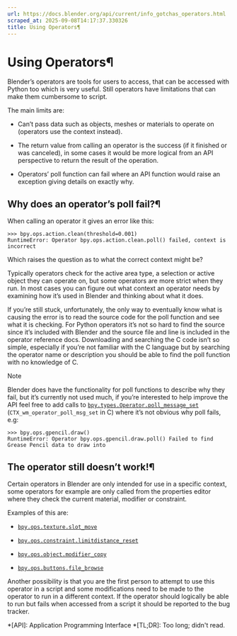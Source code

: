 ```yaml
---
url: https://docs.blender.org/api/current/info_gotchas_operators.html
scraped_at: 2025-09-08T14:17:37.330326
title: Using Operators¶
---
```


# Using Operators¶

Blender’s operators are tools for users to access, that can be accessed with
Python too which is very useful. Still operators have limitations that can
make them cumbersome to script.

The main limits are:

  * Can’t pass data such as objects, meshes or materials to operate on (operators use the context instead).

  * The return value from calling an operator is the success (if it finished or was canceled), in some cases it would be more logical from an API perspective to return the result of the operation.

  * Operators’ poll function can fail where an API function would raise an exception giving details on exactly why.

## Why does an operator’s poll fail?¶

When calling an operator it gives an error like this:

    
    
    >>> bpy.ops.action.clean(threshold=0.001)
    RuntimeError: Operator bpy.ops.action.clean.poll() failed, context is incorrect
    

Which raises the question as to what the correct context might be?

Typically operators check for the active area type, a selection or active
object they can operate on, but some operators are more strict when they run.
In most cases you can figure out what context an operator needs by examining
how it’s used in Blender and thinking about what it does.

If you’re still stuck, unfortunately, the only way to eventually know what is
causing the error is to read the source code for the poll function and see
what it is checking. For Python operators it’s not so hard to find the source
since it’s included with Blender and the source file and line is included in
the operator reference docs. Downloading and searching the C code isn’t so
simple, especially if you’re not familiar with the C language but by searching
the operator name or description you should be able to find the poll function
with no knowledge of C.

Note

Blender does have the functionality for poll functions to describe why they
fail, but it’s currently not used much, if you’re interested to help improve
the API feel free to add calls to
[`bpy.types.Operator.poll_message_set`](bpy.types.Operator.html#bpy.types.Operator.poll_message_set
"bpy.types.Operator.poll_message_set") (`CTX_wm_operator_poll_msg_set` in C)
where it’s not obvious why poll fails, e.g:

    
    
    >>> bpy.ops.gpencil.draw()
    RuntimeError: Operator bpy.ops.gpencil.draw.poll() Failed to find Grease Pencil data to draw into
    

## The operator still doesn’t work!¶

Certain operators in Blender are only intended for use in a specific context,
some operators for example are only called from the properties editor where
they check the current material, modifier or constraint.

Examples of this are:

  * [`bpy.ops.texture.slot_move`](bpy.ops.texture.html#bpy.ops.texture.slot_move "bpy.ops.texture.slot_move")

  * [`bpy.ops.constraint.limitdistance_reset`](bpy.ops.constraint.html#bpy.ops.constraint.limitdistance_reset "bpy.ops.constraint.limitdistance_reset")

  * [`bpy.ops.object.modifier_copy`](bpy.ops.object.html#bpy.ops.object.modifier_copy "bpy.ops.object.modifier_copy")

  * [`bpy.ops.buttons.file_browse`](bpy.ops.buttons.html#bpy.ops.buttons.file_browse "bpy.ops.buttons.file_browse")

Another possibility is that you are the first person to attempt to use this
operator in a script and some modifications need to be made to the operator to
run in a different context. If the operator should logically be able to run
but fails when accessed from a script it should be reported to the bug
tracker.

  *[API]: Application Programming Interface
  *[TL;DR]: Too long; didn't read.

